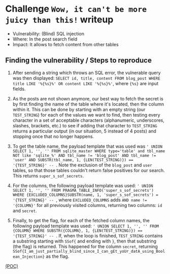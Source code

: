# Challenge `Wow, it can't be more juicy than this!` writeup

- Vulnerability: (Blind) SQL injection
- Where: In the post search field
- Impact: It allows to fetch content from other tables

## Finding the vulnerability / Steps to reproduce

1. After sending a string which throws an SQL error, the vulnerable query was then displayed: `SELECT id, title, content FROM blog_post WHERE title LIKE '%{%s}%' OR content LIKE '%{%s}%'`, where `{%s}` are input fields.

2. As the posts are not shown anymore, our best way to fetch the secret is by first finding the name of the table where it's located, then the column within it. This can be done by starting with an empty string (our `TEST_STRING`) for each of the values we want to find, then testing every character in a set of acceptable characters (alphanumeric, underscores, slashes, brackets, etc.) to see if adding that character to `TEST_STRING` returns a particular output (in our situation, 5 instead of 4 posts) and stopping once that no longer happens.

3. To get the table name, the payload template that was used was `' UNION SELECT 1, '', '' FROM sqlite_master WHERE type='table' and tbl_name NOT like 'sqlite_%' AND tbl_name != 'blog_post' AND tbl_name != 'user' AND SUBSTR(tbl_name, 1, {LEN(TEST_STRING)}) == '{TEST_STRING}' -- `. Note the exclusion of the `blog_post` and `user` tables, so that those tables couldn't return false positives for our search. This returns `super_s_sof_secrets`.

4. For the columns, the following payload template was used: `' UNION SELECT 1, '', '' FROM PRAGMA_TABLE_INFO('super_s_sof_secrets') WHERE {EXCLUDED_COLUMNS}SUBSTR(name, 1, 'super_s_sof_secrets') = '{TEST_STRING}' -- `, where `EXCLUDED_COLUMNS` adds `AND name != '{COLUMN}'` for all previously visited columns, returning two columns: `id` and `secret`.

5. Finally, to get the flag, for each of the fetched column names, the following payload template was used: `' UNION SELECT 1, '', '' FROM {COLUMN} WHERE SUBSTR({COLUMN}, 1, {LEN(TEST_STRING)}) == '{TEST_STRING}' -- `. If, when the loop is finished, `TEST_STRING` contains a substring starting with `SSof{` and ending with `}`, then that substring (the flag) is returned. This happened for the column `secret`, returning `SSof{I_am_just_partially_blind_since_I_can_gEt_yoUr_datA_using_Boolean_Injection}` as the flag.

[(POC)](`temporarily_blind.py`)
